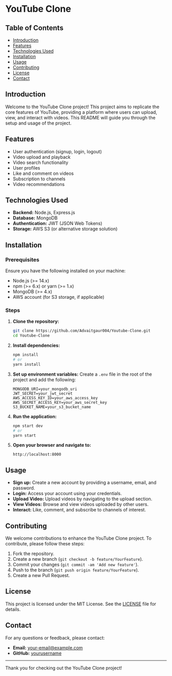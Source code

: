 # YouTube Clone

## Table of Contents
- [Introduction](#introduction)
- [Features](#features)
- [Technologies Used](#technologies-used)
- [Installation](#installation)
- [Usage](#usage)
- [Contributing](#contributing)
- [License](#license)
- [Contact](#contact)

## Introduction
Welcome to the YouTube Clone project! This project aims to replicate the core features of YouTube, providing a platform where users can upload, view, and interact with videos. This README will guide you through the setup and usage of the project.

## Features
- User authentication (signup, login, logout)
- Video upload and playback
- Video search functionality
- User profiles
- Like and comment on videos
- Subscription to channels
- Video recommendations

## Technologies Used
- **Backend:** Node.js, Express.js
- **Database:** MongoDB
- **Authentication:** JWT (JSON Web Tokens)
- **Storage:** AWS S3 (or alternative storage solution)

## Installation
### Prerequisites
Ensure you have the following installed on your machine:
- Node.js (>= 14.x)
- npm (>= 6.x) or yarn (>= 1.x)
- MongoDB (>= 4.x)
- AWS account (for S3 storage, if applicable)

### Steps
1. **Clone the repository:**
    ```bash
    git clone https://github.com/Advaitgaur004/Youtube-Clone.git
    cd Youtube-Clone
    ```

2. **Install dependencies:**
    ```bash
    npm install
    # or
    yarn install
    ```

3. **Set up environment variables:**
    Create a `.env` file in the root of the project and add the following:
    ```plaintext
    MONGODB_URI=your_mongodb_uri
    JWT_SECRET=your_jwt_secret
    AWS_ACCESS_KEY_ID=your_aws_access_key
    AWS_SECRET_ACCESS_KEY=your_aws_secret_key
    S3_BUCKET_NAME=your_s3_bucket_name
    ```

4. **Run the application:**
    ```bash
    npm start dev
    # or
    yarn start
    ```

5. **Open your browser and navigate to:**
    ```
    http://localhost:8000
    ```

## Usage
- **Sign up:** Create a new account by providing a username, email, and password.
- **Login:** Access your account using your credentials.
- **Upload Video:** Upload videos by navigating to the upload section.
- **View Videos:** Browse and view videos uploaded by other users.
- **Interact:** Like, comment, and subscribe to channels of interest.

## Contributing
We welcome contributions to enhance the YouTube Clone project. To contribute, please follow these steps:
1. Fork the repository.
2. Create a new branch (`git checkout -b feature/YourFeature`).
3. Commit your changes (`git commit -am 'Add new feature'`).
4. Push to the branch (`git push origin feature/YourFeature`).
5. Create a new Pull Request.

## License
This project is licensed under the MIT License. See the [LICENSE](LICENSE) file for details.

## Contact
For any questions or feedback, please contact:
- **Email:** your-email@example.com
- **GitHub:** [yourusername](https://github.com/yourusername)

---

Thank you for checking out the YouTube Clone project!
